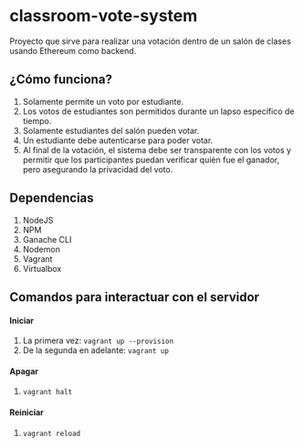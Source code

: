 # classroom-vote-system
Proyecto que sirve para realizar una votación dentro de un salón de clases usando Ethereum como backend.

## ¿Cómo funciona?

1. Solamente permite un voto por estudiante.
2. Los votos de estudiantes son permitidos durante un lapso específico de tiempo.
3. Solamente estudiantes del salón pueden votar.
4. Un estudiante debe autenticarse para poder votar.
5. Al final de la votación, el sistema debe ser transparente con los votos y permitir que los participantes puedan verificar quién fue el ganador, pero asegurando la privacidad del voto.

## Dependencias
1. NodeJS
2. NPM
3. Ganache CLI
4. Nodemon
5. Vagrant
6. Virtualbox

## Comandos para interactuar con el servidor
#### Iniciar
1. La primera vez: `vagrant up --provision`
2. De la segunda en adelante: `vagrant up`

#### Apagar
1. `vagrant halt`

#### Reiniciar
1. `vagrant reload`
